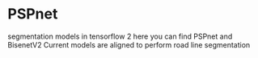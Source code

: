# PSPnet
segmentation models in tensorflow 2
here you can find PSPnet and BisenetV2
Current models are aligned to perform road line segmentation
